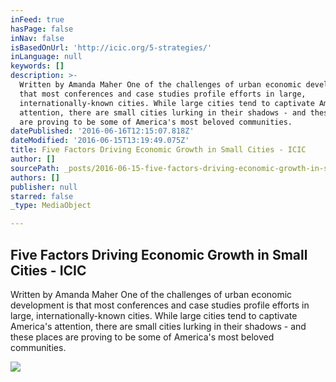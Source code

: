 ```yaml
---
inFeed: true
hasPage: false
inNav: false
isBasedOnUrl: 'http://icic.org/5-strategies/'
inLanguage: null
keywords: []
description: >-
  Written by Amanda Maher One of the challenges of urban economic development is
  that most conferences and case studies profile efforts in large,
  internationally-known cities. While large cities tend to captivate America's
  attention, there are small cities lurking in their shadows - and these places
  are proving to be some of America's most beloved communities.
datePublished: '2016-06-16T12:15:07.818Z'
dateModified: '2016-06-15T13:19:49.075Z'
title: Five Factors Driving Economic Growth in Small Cities - ICIC
author: []
sourcePath: _posts/2016-06-15-five-factors-driving-economic-growth-in-small-cities-icic.md
authors: []
publisher: null
starred: false
_type: MediaObject

---
```

<article style=""><h1>Five Factors Driving Economic Growth in Small Cities - ICIC</h1><p>Written by Amanda Maher One of the challenges of urban economic development is that most conferences and case studies profile efforts in large, internationally-known cities. While large cities tend to captivate America's attention, there are small cities lurking in their shadows - and these places are proving to be some of America's most beloved communities.</p><img src="http://icic.org/wp-content/uploads/2016/04/All-ROWW-pages-Durham-NC.jpg" /></article>
